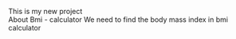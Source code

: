 This is my new project
<br>
About Bmi - calculator
We need to find the body mass index in bmi calculator